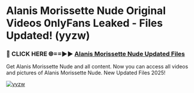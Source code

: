 # Alanis Morissette Nude Original Videos 0nlyFans Leaked - Files Updated! (yyzw)

<h3>🔴 CLICK HERE 🌐==►► <a href="https://tinyurl.com/yc6ubb5a" rel="nofollow">Alanis Morissette Nude Updated Files</a></h3>

Get Alanis Morissette Nude and all content. Now you can access all videos and pictures of Alanis Morissette Nude. New Updated Files 2025!

[![yyzw](https://i.imgur.com/7eu0CRL.gif)](https://tinyurl.com/yc6ubb5a)
